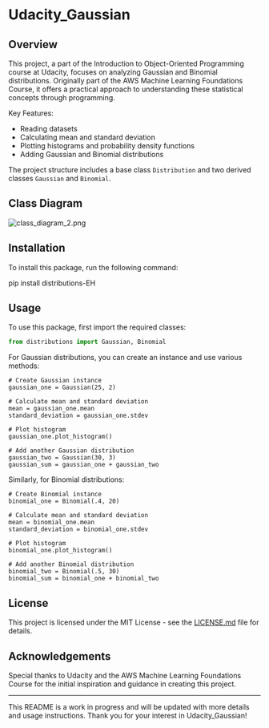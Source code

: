#  Udacity_Gaussian

## Overview
This project, a part of the Introduction to Object-Oriented Programming course at Udacity, focuses on analyzing Gaussian and Binomial distributions. Originally part of the AWS Machine Learning Foundations Course, it offers a practical approach to understanding these statistical concepts through programming.

Key Features:
- Reading datasets
- Calculating mean and standard deviation
- Plotting histograms and probability density functions
- Adding Gaussian and Binomial distributions

The project structure includes a base class `Distribution` and two derived classes `Gaussian` and `Binomial`.

## Class Diagram
![class_diagram_2.png](images/class_diagram_2.png)

## Installation
To install this package, run the following command:

pip install distributions-EH


## Usage

To use this package, first import the required classes:
```python
from distributions import Gaussian, Binomial
```

For Gaussian distributions, you can create an instance and use various methods:

```
# Create Gaussian instance
gaussian_one = Gaussian(25, 2)

# Calculate mean and standard deviation
mean = gaussian_one.mean
standard_deviation = gaussian_one.stdev

# Plot histogram
gaussian_one.plot_histogram()

# Add another Gaussian distribution
gaussian_two = Gaussian(30, 3)
gaussian_sum = gaussian_one + gaussian_two
```

Similarly, for Binomial distributions:

```
# Create Binomial instance
binomial_one = Binomial(.4, 20)

# Calculate mean and standard deviation
mean = binomial_one.mean
standard_deviation = binomial_one.stdev

# Plot histogram
binomial_one.plot_histogram()

# Add another Binomial distribution
binomial_two = Binomial(.5, 30)
binomial_sum = binomial_one + binomial_two
```

## License

This project is licensed under the MIT License - see the [LICENSE.md](LICENSE.md) file for details.

## Acknowledgements

Special thanks to Udacity and the AWS Machine Learning Foundations Course for the initial inspiration and guidance in creating this project.

---

This README is a work in progress and will be updated with more details and usage instructions. Thank you for your interest in Udacity_Gaussian!


